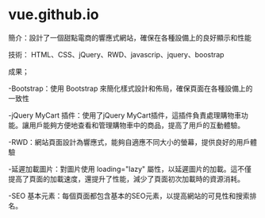# vue.github.io
簡介：設計了一個甜點電商的響應式網站，確保在各種設備上的良好顯示和性能

技術： HTML、CSS、jQuery、RWD、javascrip、jquery、boostrap

成果；

-Bootstrap：使用 Bootstrap 來簡化樣式設計和佈局，確保頁面在各種設備上的一致性

-jQuery MyCart 插件：使用了jQuery MyCart插件，這插件負責處理購物車功能。讓用戶能夠方便地查看和管理購物車中的商品，提高了用戶的互動體驗。

-RWD：網站頁面設計為響應式，能夠自適應不同大小的螢幕，提供良好的用戶體驗

-延遲加載圖片：對圖片使用 loading="lazy" 屬性，以延遲圖片的加載。這不僅提高了頁面的加載速度，還提升了性能，減少了頁面初次加載時的資源消耗。

-SEO 基本元素：每個頁面都包含基本的SEO元素，以提高網站的可見性和搜索排名。

